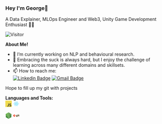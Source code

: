 ### Hey I'm George👋

A Data Explainer, MLOps Engineer and Web3, Unity Game Development Enthusiast 🐱‍🏍

![Visitor](https://visitor-badge.laobi.icu/badge?page_id=jessicateocw.jessicateocw)

**About Me!** 
- 🔭 I’m currently working on NLP and behavioural research.
- 🌱 Embracing the suck is always hard, but I enjoy the challenge of learning across many different domains and skillsets.
- 📫 How to reach me: <br/>
[![Linkedin Badge](https://img.shields.io/badge/-jessica-blue?style=flat&logo=Linkedin&logoColor=white&link=https://www.linkedin.com/in/ying-zhe-george-loh-17756a95/)](https://www.linkedin.com/in/ying-zhe-george-loh-17756a95)
[![Gmail Badge](https://img.shields.io/badge/-jtcw-c14438?style=flat&logo=Gmail&logoColor=white&link=mailto:theheralding@gmail.com)](mailto:theheralding@gmail.com)

Hope to fill up my git with projects

**Languages and Tools:**  
<code><img height="20" src="https://raw.githubusercontent.com/github/explore/80688e429a7d4ef2fca1e82350fe8e3517d3494d/topics/javascript/javascript.png"></code>
<code><img height="20" src="https://raw.githubusercontent.com/github/explore/80688e429a7d4ef2fca1e82350fe8e3517d3494d/topics/react/react.png"></code>

<code><img height="20" src="https://raw.githubusercontent.com/github/explore/80688e429a7d4ef2fca1e82350fe8e3517d3494d/topics/nodejs/nodejs.png"></code>
<code><img height="20" src="https://raw.githubusercontent.com/github/explore/80688e429a7d4ef2fca1e82350fe8e3517d3494d/topics/git/git.png"></code>

<!--
**YZLoh/YZLoh** is a ✨ _special_ ✨ repository because its `README.md` (this file) appears on your GitHub profile.

Here are some ideas to get you started:

- 🔭 I’m currently working on building my Portifolio with websites
- 🌱 I’m currently learning Rust, and a bunch of DE/MLE tooling.
- 💬 Ask me about ...
- 📫 How to reach me: <a href="https://www.linkedin.com/in/jessica-teo-cha-woon/">LinkedIn</a>
- ⚡ Fun fact: ...
-->
